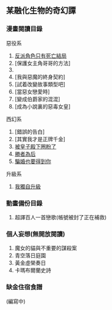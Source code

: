 ## 某融化生物的奇幻譚

### 漫畫閱讀目錄

惡役系
1. [反派角色只有死亡結局](https://manwa.me/book/7154)
2. [保護女主角哥哥的方法]
3. 
4. [我與惡魔的終身契約]
5. [試着改變故事類型吧]
6. [當惡女戀愛時]
7. [變成伯爵家的混混]
8. [成為小說裏的惡毒女皇]

西幻系
1. [錯誤的告白]
2. [其實我才是正牌千金]
3. [被皇子殿下圈粉了](https://www.cocomanga.com/17520/)
4. [勝者為后](https://www.cocomanga.com/20340/)
5. [騙婚也要得到你](https://www.cocomanga.com/17717/)

升級系
1. [我獨自升級](https://www.webmota.com/comic/chapter/woduzishengji-duburedicestudio_e/0_155.html)

### 動畫備份目錄
1. 超譯百人一首戀歌(帳號被封了正在補救)

### 個人妄想(無開放閱讀)
1. 魔女的貓與不重要的謀殺案
2. 青空落日庭園
3. 黃金虛榮奏日
4. 卡瑪布爾蘭史詩

### 缺金住宿食譜
(編寫中)
